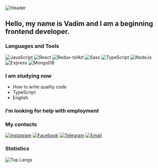 ![Header](https://img.freepik.com/free-photo/beautiful-fluffy-cat-in-bed-generative-ai_169016-28978.jpg?w=1380&t=st=1691601712~exp=1691602312~hmac=4571bd4d0b1e79545177020f2e39ad9790e41ca2874ca45c110908a7014140ab)

## Hello, my name is Vadim and I am a beginning frontend developer.

### Languages and Tools
![JavaScript](https://img.shields.io/badge/JavaScript-e5e321?style=for-the-badge&logo=javascript&logoColor=201c00)
![React](https://img.shields.io/badge/React-00feff?style=for-the-badge&logo=React&logoColor=120907)
![Redux-tollkit](https://img.shields.io/badge/Redux_Toolkit-e2e2e2?style=for-the-badge&logo=Redux&logoColor=123c55)
![Sass](https://img.shields.io/badge/Sass-ea496f?style=for-the-badge&logo=Sass&logoColor=ffffff)
![TypeScript](https://img.shields.io/badge/TypeScript-094fb2?style=for-the-badge&logo=TypeScript&logoColor=ffffff)
![NodeJs](https://img.shields.io/badge/Node_Js-1e793e?style=for-the-badge&logo=TypeScript&logoColor=ffffff)
![Express](https://img.shields.io/badge/Express-787772?style=for-the-badge&logo=Express&logoColor=ffffff)
![MongoDB](https://img.shields.io/badge/Mongo_DB-a7e869?style=for-the-badge&logo=MongoDB&logoColor=ffffff)

### I am studying now
+ How to write quality code <br/>
+ TypeScript <br/>
+ English <br/>

###  I’m looking for help with employment

### My contacts
[![Instagram](https://img.shields.io/badge/Instagram-de5efe?style=for-the-badge&logo=Instagram&logoColor=ffffff)](https://www.instagram.com/sa8chuk)
[![Facebook](https://img.shields.io/badge/Facebook-08a0ff?style=for-the-badge&logo=Facebook&logoColor=ffffff)](https://www.facebook.com/profile.php?id=100009804345281)
[![Telegram](https://img.shields.io/badge/Telegram-5363ad?style=for-the-badge&logo=Telegram&logoColor=ffffff)](https://t.me/Sa8chuk)
[![Email](https://img.shields.io/badge/Email-80324f?style=for-the-badge&logo=Gmail&logoColor=ffffff)](mailto:vadimsavcuk38@gmail.com)

### Statistics
![Top Langs](https://github-readme-stats.vercel.app/api/top-langs/?username=Vadim-Savchuk&layout=compact)















<!--
**Vadim-Savchuk/Vadim-Savchuk** is a ✨ _special_ ✨ repository because its `README.md` (this file) appears on your GitHub profile.

Here are some ideas to get you started:

- 🔭 I’m currently working on ...
- 🌱 I’m currently learning ...
- 👯 I’m looking to collaborate on ...
- 🤔 I’m looking for help with ...
- 💬 Ask me about ...
- 📫 How to reach me: ...
- 😄 Pronouns: ...
- ⚡ Fun fact: ...
-->
